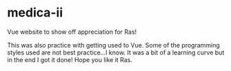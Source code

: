# medica-ii

Vue website to show off appreciation for Ras!

This was also practice with getting used to Vue. Some of the programming styles used are not best practice...I know. It was a bit of a learning curve but in the end I got it done! Hope you like it Ras.
